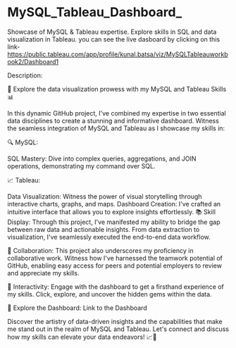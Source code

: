 # MySQL_Tableau_Dashboard_
Showcase of MySQL &amp; Tableau expertise. Explore skills in SQL and data visualization in Tableau.
you can see the live dasboard by clicking on this link- https://public.tableau.com/app/profile/kunal.batsa/viz/MySQLTableauworkbook2/Dashboard1

Description:

🚀 Explore the data visualization prowess with my MySQL and Tableau Skills 📊

In this dynamic GitHub project, I've combined my expertise in two essential data disciplines to create a stunning and informative dashboard. Witness the seamless integration of MySQL and Tableau as I showcase my skills in:

🔍 MySQL:


SQL Mastery: Dive into complex queries, aggregations, and JOIN operations, demonstrating my command over SQL.

📈 Tableau:

Data Visualization: Witness the power of visual storytelling through interactive charts, graphs, and maps.
Dashboard Creation: I've crafted an intuitive interface that allows you to explore insights effortlessly.
📚 Skill Display: Through this project, I've manifested my ability to bridge the gap between raw data and actionable insights. From data extraction to visualization, I've seamlessly executed the end-to-end data workflow.

🤝 Collaboration: This project also underscores my proficiency in collaborative work. Witness how I've harnessed the teamwork potential of GitHub, enabling easy access for peers and potential employers to review and appreciate my skills.

🔗 Interactivity: Engage with the dashboard to get a firsthand experience of my skills. Click, explore, and uncover the hidden gems within the data.


🔗 Explore the Dashboard: Link to the Dashboard

Discover the artistry of data-driven insights and the capabilities that make me stand out in the realm of MySQL and Tableau. Let's connect and discuss how my skills can elevate your data endeavors! 📈🔮
